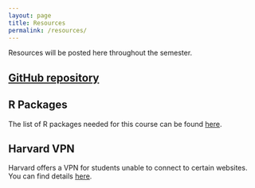 ```yaml
---
layout: page
title: Resources
permalink: /resources/
---
```


Resources will be posted here throughout the semester. 

## [GitHub repository](https://github.com/coredatascience/BST219_2024)

## R Packages
The list of R packages needed for this course can be found [here](https://docs.google.com/document/d/16eOIVps4GwVjHJ6BeReN8ghSq30o2HpC/edit?usp=sharing&ouid=106994225020831515723&rtpof=true&sd=true). 

## Harvard VPN
Harvard offers a VPN for students unable to connect to certain websites. You can find details [here](https://huit.harvard.edu/vpn).

